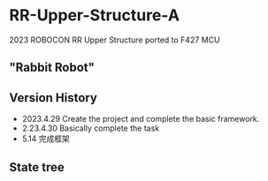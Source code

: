 # RR-Upper-Structure-A
2023 ROBOCON RR Upper Structure ported to F427 MCU
## "Rabbit Robot"

## Version History
- 2023.4.29 Create the project and complete the basic framework.
- 2.23.4.30 Basically complete the task
- 5.14 完成框架

## State tree

